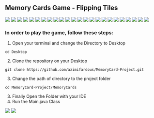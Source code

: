 ## Memory Cards Game - Flipping Tiles
![](./Slides/1.png)
![](./Slides/2.png)
![](./Slides/3.png)
![](./Slides/4.png)
![](./Slides/5.png)
![](./Slides/6.png)
![](./Slides/7.png)
![](./Slides/8.png)
![](./Slides/9.png)
![](./Slides/10.png)
![](./Slides/11.png)
![](./Slides/12.png)
![](./Slides/13.png)
![](./Slides/14.png)
![](./Slides/15.png)
![](./Slides/16.png)
![](./Slides/17.png)
![](./Slides/18.png)
![](./Slides/19.png)
![](./Slides/20.png)
![](./Slides/21.png)
![](./Slides/22.png)
![](./Slides/23.png)
![](./Slides/24.png)

### In order to play the game, follow these steps:
1. Open your terminal and change the Directory to Desktop
```
cd Desktop
```
2. Clone the repository on your Desktop
```
git clone https://github.com/azimifardous/MemoryCard-Project.git
```
3. Change the path of directory to the project folder
```
cd MemoryCard-Project/MemoryCards
```
3. Finally Open the Folder with your IDE
4. Run the Main.java Class


![](./Slides/25.png)
![](./Slides/26.png)
